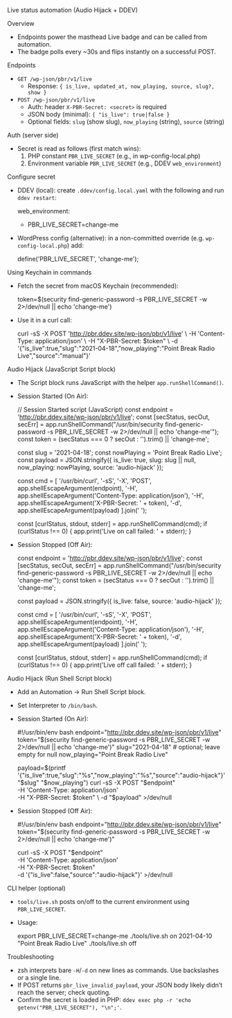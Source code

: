 Live status automation (Audio Hijack + DDEV)

Overview
- Endpoints power the masthead Live badge and can be called from automation.
- The badge polls every ~30s and flips instantly on a successful POST.

Endpoints
- `GET /wp-json/pbr/v1/live`
  - Response: `{ is_live, updated_at, now_playing, source, slug?, show }`
- `POST /wp-json/pbr/v1/live`
  - Auth: header `X-PBR-Secret: <secret>` is required
  - JSON body (minimal): `{ "is_live": true|false }`
  - Optional fields: `slug` (show slug), `now_playing` (string), `source` (string)

Auth (server side)
- Secret is read as follows (first match wins):
  1. PHP constant `PBR_LIVE_SECRET` (e.g., in wp-config-local.php)
  2. Environment variable `PBR_LIVE_SECRET` (e.g., DDEV `web_environment`)

Configure secret
- DDEV (local): create `.ddev/config.local.yaml` with the following and run `ddev restart`:

  web_environment:
    - PBR_LIVE_SECRET=change-me

- WordPress config (alternative): in a non-committed override (e.g. `wp-config-local.php`) add:

  define('PBR_LIVE_SECRET', 'change-me');

Using Keychain in commands
- Fetch the secret from macOS Keychain (recommended):

  token=$(security find-generic-password -s PBR_LIVE_SECRET -w 2>/dev/null || echo 'change-me')

- Use it in a curl call:

  curl -sS -X POST 'http://pbr.ddev.site/wp-json/pbr/v1/live' \\
    -H 'Content-Type: application/json' \\
    -H "X-PBR-Secret: $token" \\
    -d '{"is_live":true,"slug":"2021-04-18","now_playing":"Point Break Radio Live","source":"manual"}'

Audio Hijack (JavaScript Script block)
- The Script block runs JavaScript with the helper `app.runShellCommand()`.
- Session Started (On Air):

  // Session Started script (JavaScript)
  const endpoint = 'http://pbr.ddev.site/wp-json/pbr/v1/live';
  const [secStatus, secOut, secErr] = app.runShellCommand("/usr/bin/security find-generic-password -s PBR_LIVE_SECRET -w 2>/dev/null || echo 'change-me'");
  const token = (secStatus === 0 ? secOut : '').trim() || 'change-me';

  const slug = '2021-04-18';
  const nowPlaying = 'Point Break Radio Live';
  const payload = JSON.stringify({
    is_live: true,
    slug: slug || null,
    now_playing: nowPlaying,
    source: 'audio-hijack'
  });

  const cmd = [
    '/usr/bin/curl',
    '-sS',
    '-X', 'POST',
    app.shellEscapeArgument(endpoint),
    '-H', app.shellEscapeArgument('Content-Type: application/json'),
    '-H', app.shellEscapeArgument('X-PBR-Secret: ' + token),
    '-d', app.shellEscapeArgument(payload)
  ].join(' ');

  const [curlStatus, stdout, stderr] = app.runShellCommand(cmd);
  if (curlStatus !== 0) {
    app.print('Live on call failed: ' + stderr);
  }

- Session Stopped (Off Air):

  const endpoint = 'http://pbr.ddev.site/wp-json/pbr/v1/live';
  const [secStatus, secOut, secErr] = app.runShellCommand("/usr/bin/security find-generic-password -s PBR_LIVE_SECRET -w 2>/dev/null || echo 'change-me'");
  const token = (secStatus === 0 ? secOut : '').trim() || 'change-me';

  const payload = JSON.stringify({
    is_live: false,
    source: 'audio-hijack'
  });

  const cmd = [
    '/usr/bin/curl',
    '-sS',
    '-X', 'POST',
    app.shellEscapeArgument(endpoint),
    '-H', app.shellEscapeArgument('Content-Type: application/json'),
    '-H', app.shellEscapeArgument('X-PBR-Secret: ' + token),
    '-d', app.shellEscapeArgument(payload)
  ].join(' ');

  const [curlStatus, stdout, stderr] = app.runShellCommand(cmd);
  if (curlStatus !== 0) {
    app.print('Live off call failed: ' + stderr);
  }

Audio Hijack (Run Shell Script block)
- Add an Automation → Run Shell Script block.
- Set Interpreter to `/bin/bash`.
- Session Started (On Air):

  #!/usr/bin/env bash
  endpoint="http://pbr.ddev.site/wp-json/pbr/v1/live"
  token="$(security find-generic-password -s PBR_LIVE_SECRET -w 2>/dev/null || echo 'change-me')"
  slug="2021-04-18"    # optional; leave empty for null
  now_playing="Point Break Radio Live"

  payload=$(printf '{"is_live":true,"slug":"%s","now_playing":"%s","source":"audio-hijack"}' "$slug" "$now_playing")
  curl -sS -X POST "$endpoint" \
    -H 'Content-Type: application/json' \
    -H "X-PBR-Secret: $token" \
    -d "$payload" >/dev/null

- Session Stopped (Off Air):

  #!/usr/bin/env bash
  endpoint="http://pbr.ddev.site/wp-json/pbr/v1/live"
  token="$(security find-generic-password -s PBR_LIVE_SECRET -w 2>/dev/null || echo 'change-me')"

  curl -sS -X POST "$endpoint" \
    -H 'Content-Type: application/json' \
    -H "X-PBR-Secret: $token" \
    -d '{"is_live":false,"source":"audio-hijack"}' >/dev/null

CLI helper (optional)
- `tools/live.sh` posts on/off to the current environment using `PBR_LIVE_SECRET`.
- Usage:

  export PBR_LIVE_SECRET=change-me
  ./tools/live.sh on 2021-04-10 "Point Break Radio Live"
  ./tools/live.sh off

Troubleshooting
- zsh interprets bare `-H`/`-d` on new lines as commands. Use backslashes or a single line.
- If POST returns `pbr_live_invalid_payload`, your JSON body likely didn’t reach the server; check quoting.
- Confirm the secret is loaded in PHP: `ddev exec php -r 'echo getenv("PBR_LIVE_SECRET"), "\n";'`.
